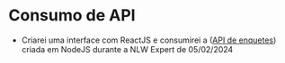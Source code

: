 # Consumo de API
+ Criarei uma interface com ReactJS e consumirei a ([API de enquetes](https://github.com/Leonardo-Kotcheski-Filipiaki/NLW-NodeJS-Trail)) criada em NodeJS durante a NLW Expert de 05/02/2024

